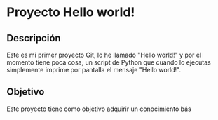 # Proyecto Hello world!

## Descripción
Este es mi primer proyecto Git, lo he llamado "Hello world!" y por el
momento tiene poca cosa, un script de Python que cuando lo ejecutas
simplemente imprime por pantalla el mensaje "Hello world!".

## Objetivo
Este proyecto tiene como objetivo adquirir un conocimiento bás
